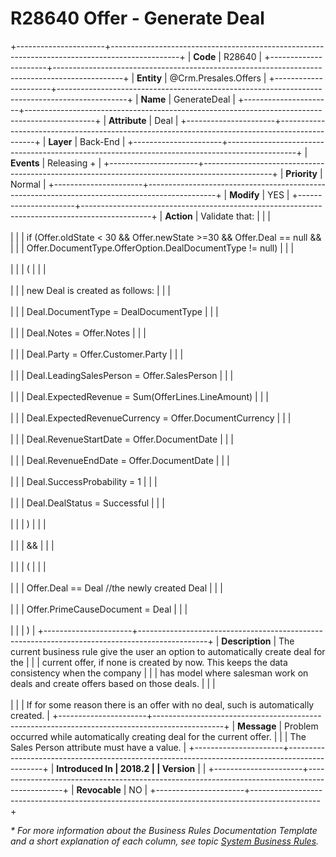 ﻿---
erp.type: business-rule
erp.entity: Crm.Presales.Offers
---

# R28640 Offer - Generate Deal
+----------------------+-----------------------------------------------------------------------------------------------+
| **Code**             | R28640                                                                                        |
+----------------------+-----------------------------------------------------------------------------------------------+
| **Entity**           | @Crm.Presales.Offers                                                                          |
+----------------------+-----------------------------------------------------------------------------------------------+
| **Name**             | GenerateDeal                                                                                  |
+----------------------+-----------------------------------------------------------------------------------------------+
| **Attribute**        | Deal                                                                                          |
+----------------------+-----------------------------------------------------------------------------------------------+
| **Layer**            | Back-End                                                                                      |
+----------------------+-----------------------------------------------------------------------------------------------+
| **Events**           | Releasing +                                                                                   |
+----------------------+-----------------------------------------------------------------------------------------------+
| **Priority**         | Normal                                                                                        |
+----------------------+-----------------------------------------------------------------------------------------------+
| **Modify**           | YES                                                                                           |
+----------------------+-----------------------------------------------------------------------------------------------+
| **Action**           | Validate that:                                                                                |
|                      | <br/><br/>                                                                                    |
|                      | if (Offer.oldState \< 30 && Offer.newState \>=30 && Offer.Deal == null &&                     |
|                      | Offer.DocumentType.OfferOption.DealDocumentType != null)                                      |
|                      | <br/><br/>                                                                                    |
|                      | (                                                                                             |
|                      | <br/><br/>                                                                                    |
|                      | new Deal is created as follows:                                                               |
|                      | <br/><br/>                                                                                    |
|                      | Deal.DocumentType = DealDocumentType                                                          |
|                      | <br/><br/>                                                                                    |
|                      | Deal.Notes = Offer.Notes                                                                      |
|                      | <br/><br/>                                                                                    |
|                      | Deal.Party = Offer.Customer.Party                                                             |
|                      | <br/><br/>                                                                                    |
|                      | Deal.LeadingSalesPerson = Offer.SalesPerson                                                   |
|                      | <br/><br/>                                                                                    |
|                      | Deal.ExpectedRevenue = Sum(OfferLines.LineAmount)                                             |
|                      | <br/><br/>                                                                                    |
|                      | Deal.ExpectedRevenueCurrency = Offer.DocumentCurrency                                         |
|                      | <br/><br/>                                                                                    |
|                      | Deal.RevenueStartDate = Offer.DocumentDate                                                    |
|                      | <br/><br/>                                                                                    |
|                      | Deal.RevenueEndDate = Offer.DocumentDate                                                      |
|                      | <br/><br/>                                                                                    |
|                      | Deal.SuccessProbability = 1                                                                   |
|                      | <br/><br/>                                                                                    |
|                      | Deal.DealStatus = Successful                                                                  |
|                      | <br/><br/>                                                                                    |
|                      | )                                                                                             |
|                      | <br/><br/>                                                                                    |
|                      | &&                                                                                            |
|                      | <br/><br/>                                                                                    |
|                      | (                                                                                             |
|                      | <br/><br/>                                                                                    |
|                      | Offer.Deal == Deal //the newly created Deal                                                   |
|                      | <br/><br/>                                                                                    |
|                      | Offer.PrimeCauseDocument = Deal                                                               |
|                      | <br/><br/>                                                                                    |
|                      | )                                                                                             |
+----------------------+-----------------------------------------------------------------------------------------------+
| **Description**      | The current business rule give the user an option to automatically create deal for the        |
|                      | current offer, if none is created by now. This keeps the data consistency when the company    |
|                      | has model where salesman work on deals and create offers based on those deals.                |
|                      | <br/><br/>                                                                                    |
|                      | If for some reason there is an offer with no deal, such is automatically created.             |
+----------------------+-----------------------------------------------------------------------------------------------+
| **Message**          | Problem occurred while automatically creating deal for the current offer.                     |
|                      | The Sales Person attribute must have a value.                                                 |
+----------------------+-----------------------------------------------------------------------------------------------+
| **Introduced In      | 2018.2                                                                                        |
| Version**            |                                                                                               |
+----------------------+-----------------------------------------------------------------------------------------------+
| **Revocable**        | NO                                                                                            |
+----------------------+-----------------------------------------------------------------------------------------------+

*\* For more information about the Business Rules Documentation Template and a short explanation of each column, see
topic [System Business Rules](../templates/template-description-system-business-rules.md).*
